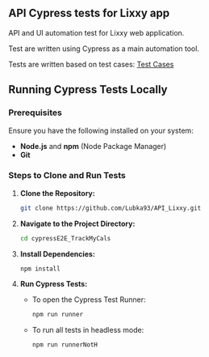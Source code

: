 ## API Cypress tests for Lixxy app

API and UI automation test for Lixxy web application.

Test are written using Cypress as a main automation tool.

Tests are written based on test cases: [Test Cases](https://docs.google.com/spreadsheets/d/1ixtZ-fux_l208mbLaBe9wyO3U_2epDF_/edit?usp=sharing&ouid=112772196783359617351&rtpof=true&sd=true)

## Running Cypress Tests Locally
### Prerequisites
Ensure you have the following installed on your system:
- **Node.js** and **npm** (Node Package Manager)
- **Git**

### Steps to Clone and Run Tests

1. **Clone the Repository:**
    ```bash
    git clone https://github.com/Lubka93/API_Lixxy.git
    ```

2. **Navigate to the Project Directory:**
    ```bash
    cd cypressE2E_TrackMyCals
    ```

3. **Install Dependencies:**
    ```bash
    npm install
    ```

4. **Run Cypress Tests:**
    - To open the Cypress Test Runner:
        ```bash
        npm run runner
        ```
    - To run all tests in headless mode:
        ```bash
        npm run runnerNotH
        ```

